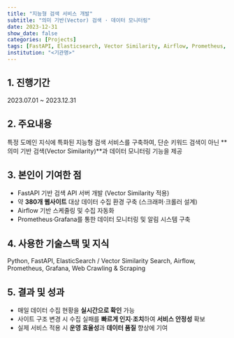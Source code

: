 ```yaml
---
title: "지능형 검색 서비스 개발"
subtitle: "의미 기반(Vector) 검색 · 데이터 모니터링"
date: 2023-12-31
show_date: false
categories: [Projects]
tags: [FastAPI, Elasticsearch, Vector Similarity, Airflow, Prometheus, Grafana, Crawling]
institution: "<기관명>"
---
```


## 1. 진행기간
2023.07.01 ~ 2023.12.31

## 2. 주요내용
특정 도메인 지식에 특화된 지능형 검색 서비스를 구축하여, 단순 키워드 검색이 아닌 **의미 기반 검색(Vector Similarity)**과 데이터 모니터링 기능을 제공

## 3. 본인이 기여한 점
- FastAPI 기반 검색 API 서버 개발 (Vector Similarity 적용)
- 약 **380개 웹사이트** 대상 데이터 수집 환경 구축 (스크래퍼·크롤러 설계)
- Airflow 기반 스케줄링 및 수집 자동화
- Prometheus·Grafana를 통한 데이터 모니터링 및 알림 시스템 구축

## 4. 사용한 기술스택 및 지식
Python, FastAPI, ElasticSearch / Vector Similarity Search, Airflow, Prometheus, Grafana, Web Crawling & Scraping

## 5. 결과 및 성과
- 매일 데이터 수집 현황을 **실시간으로 확인** 가능
- 사이트 구조 변경 시 수집 실패를 **빠르게 인지·조치**하여 **서비스 안정성** 확보
- 실제 서비스 적용 시 **운영 효율성**과 **데이터 품질** 향상에 기여
